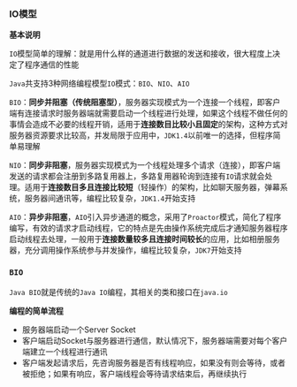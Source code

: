 ### IO模型

**基本说明**

`IO`模型简单的理解：就是用什么样的通道进行数据的发送和接收，很大程度上决定了程序通信的性能

`Java`共支持3种网络编程模型`IO`模式：`BIO`、`NIO`、`AIO`

`BIO`：**同步并阻塞（传统阻塞型）**，服务器实现模式为一个连接一个线程，即客户端有连接请求时服务器端就需要启动一个线程进行处理，如果这个线程不做任何的事情会造成不必要的线程开销，适用于**连接数目比较小且固定**的架构，这种方式对服务器资源要求比较高，并发局限于应用中，`JDK1.4`以前唯一的选择，但程序简单易理解

`NIO`：**同步非阻塞**，服务器实现模式为一个线程处理多个请求（连接），即客户端发送的请求都会注册到多路复用器上，多路复用器轮询到连接有`IO`请求就会处理。适用于**连接数目多且连接比较短**（轻操作）的架构，比如聊天服务器，弹幕系统，服务器间通讯等，编程比较复杂，`JDK1.4`开始支持

`AIO`：**异步非阻塞**，`AIO`引入异步通道的概念，采用了`Proactor`模式，简化了程序编写，有效的请求才启动线程，它的特点是先由操作系统完成后才通知服务器程序启动线程去处理，一般用于**连接数量较多且连接时间较长**的应用，比如相册服务器，充分调用操作系统参与并发操作，编程比较复杂，`JDK7`开始支持

### `BIO`

`Java BIO`就是传统的`Java IO`编程，其相关的类和接口在`java.io`

**编程的简单流程**

- 服务器端启动一个Server Socket
- 客户端启动Socket与服务器进行通信，默认情况下，服务器端需要对每个客户端建立一个线程进行通讯
- 客户端发起请求后，先咨询服务器是否有线程响应，如果没有则会等待，或者被拒绝；如果有响应，客户端线程会等待请求结束后，再继续执行